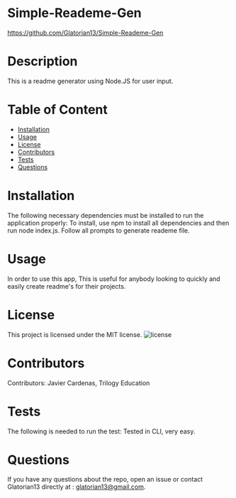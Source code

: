 # Simple-Reademe-Gen
  https://github.com/Glatorian13/Simple-Reademe-Gen
  # Description
  This is a readme generator using Node.JS for user input.
  # Table of Content
  * [Installation](#installation)
  * [Usage](#usage)
  * [License](#license)
  * [Contributors](#contributors)
  * [Tests](#tests)
  * [Questions](#questions)
  # Installation
  The following necessary dependencies must be installed to run the application properly: To install, use npm to install all dependencies and then run node index.js. Follow all prompts to generate reademe file.
  # Usage
  In order to use this app, This is useful for anybody looking to quickly and easily create readme's for their projects.
  # License
  This project is licensed under the MIT license. 
  ![license](https://img.shields.io/badge/license-MIT-blue.svg)
  # Contributors
  ​Contributors: Javier Cardenas, Trilogy Education
  # Tests
  The following is needed to run the test: Tested in CLI, very easy.
  # Questions
  If you have any questions about the repo, open an issue or contact Glatorian13 directly at : glatorian13@gmail.com.
  
